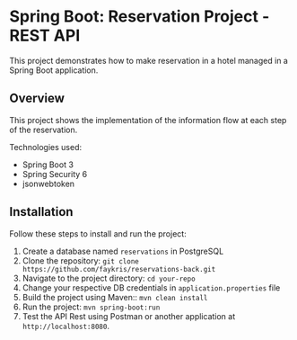 # Spring Boot: Reservation Project - REST API

This project demonstrates how to make reservation in a hotel managed in a Spring Boot application.

## Overview

This project shows the implementation of the information flow at each step of the reservation.

Technologies used:
- Spring Boot 3
- Spring Security 6
- jsonwebtoken

## Installation

Follow these steps to install and run the project:

1. Create a database named `reservations` in PostgreSQL
2. Clone the repository: `git clone https://github.com/faykris/reservations-back.git`
3. Navigate to the project directory: `cd your-repo`
4. Change your respective DB credentials in `application.properties` file
4. Build the project using Maven:: `mvn clean install`
5. Run the project: `mvn spring-boot:run`
6. Test the API Rest using Postman or another application at `http://localhost:8080`.